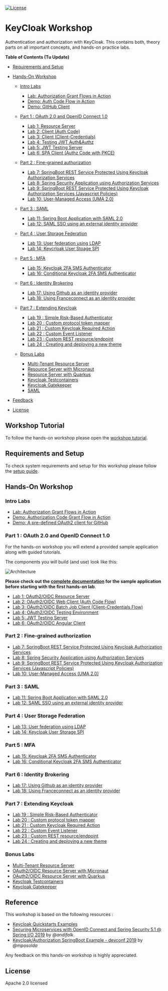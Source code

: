 [![License](https://img.shields.io/badge/License-Apache%20License%202.0-brightgreen.svg)][1]

# KeyCloak Workshop

Authentication and authorization with KeyCloak.
This contains both, theory parts on all important concepts, and hands-on practice labs.

__Table of Contents (Tu Update)__

* [Requirements and Setup](setup)
* [Hands-On Workshop](#hands-on-workshop)    
  * [Intro Labs](#intro-labs)
    * [Lab: Authorization Grant Flows in Action](intro-labs/oauth-grants)
    * [Demo: Auth Code Flow in Action](intro-labs/auth-code-demo)
    * [Demo: GitHub Client](intro-labs/github-client)
  * [Part 1 : OAuth 2.0 and OpenID Connect 1.0](#hands-on-labs)
    * [Lab 1: Resource Server](lab1)
    * [Lab 2: Client (Auth Code)](lab2)
    * [Lab 3: Client (Client-Credentials)](lab3)
    * [Lab 4: Testing JWT Auth&Authz](lab4)
    * [Lab 5: JWT Testing Server](lab5)
    * [Lab 6: SPA Client (Authz Code with PKCE)](lab6)
    
  * [Part 2 : Fine-grained authorization](#hands-on-labs)
    * [Lab 7: SpringBoot REST Service Protected Using Keycloak Authorization Services](lab7)
    * [Lab 8: Spring Security Application using Authorization Services](lab8)
    * [Lab 9: SpringBoot REST Service Protected Using Keycloak Authorization Services (Javascript Policies)](lab9)
    * [Lab 10: User-Managed Access (UMA 2.0)](lab10)

  * [Part 3 : SAML](#hands-on-labs)
    * [Lab 11: Spring Boot Application with SAML 2.0](lab11)
    * [Lab 12: SAML SSO using an external identity provider](lab12)

  * [Part 4 : User Storage Federation](#hands-on-labs)
    * [Lab 13: User federation using LDAP](lab13)
    * [Lab 14: Keycrloak User Stoage SPI](lab14)

  * [Part 5 : MFA](#hands-on-labs)
    * [Lab 15: Keycloak 2FA SMS Authenticator](lab15)
    * [Lab 16: Conditional Keycloak 2FA SMS Authenticator](lab16)

  * [Part 6 : Identity Brokering](#hands-on-labs)
    * [Lab 17: Using Github as an identity provider](lab17)
    * [Lab 18: Using Franceconnect as an identity provider](lab18)

  * [Part 7 : Extending Keycloak](#hands-on-labs)
    * [Lab 19 : Simple Risk-Based Authenticator](lab19)
    * [Lab 20 : Custom protocol token mapper](lab20)
    * [Lab 21 : Custom Keycloak Required Action](lab21)
    * [Lab 22 : Custom Event Listener](lab22)
    * [Lab 23 : Custom REST resource/endpoint](lab23)
    * [Lab 24 : Creating and deploying a new theme](lab24)

  * [Bonus Labs](#bonus-labs)  
    * [Multi-Tenant Resource Server](bonus-labs/multi-tenant-server-app)
    * [Resource Server with Micronaut](bonus-labs/micronaut-server-app)
    * [Resource Server with Quarkus](bonus-labs/quarkus-server-app)
    * [Keycloak Testcontainers](bonus-labs/keycloak-test-containers)
    * [Keycloak Gatekeeper](bonus-labs/kc-gatekeeper)
    * [SAML](bonus-labs/saml)

* [Feedback](#feedback)
* [License](#license)    

## Workshop Tutorial

To follow the hands-on workshop please open the [workshop tutorial](https://appsec-tmr.gitbook.io/keycloak-workshop/).

## Requirements and Setup

To check system requirements and setup for this workshop please follow the [setup guide](setup).

## Hands-On Workshop

### Intro Labs

* [Lab: Authorization Grant Flows in Action](intro-labs/oauth-grants)
* [Demo: Authorization Code Grant Flow in Action](intro-labs/auth-code-demo)
* [Demo: A pre-defined OAuth2 client for GitHub](intro-labs/github-client)

### Part 1 : OAuth 2.0 and OpenID Connect 1.0

For the hands-on workshop you will extend a provided sample application along with guided tutorials.

The components you will build (and use) look like this:

![Architecture](docs/images/demo-architecture.png)

__Please check out the [complete documentation](application-architecture) for the sample application before 
starting with the first hands-on lab__.
 
* [Lab 1: OAuth2/OIDC Resource Server](lab1)
* [Lab 2: OAuth2/OIDC Web Client (Auth Code Flow)](lab2)
* [Lab 3: OAuth2/OIDC Batch Job Client (Client-Credentials Flow)](lab3)
* [Lab 4: OAuth2/OIDC Testing Environment](lab4)
* [Lab 5: JWT Testing Server](lab5)
* [Lab 6: OAuth2/OIDC Angular Client](lab6)

### Part 2 : Fine-grained authorization
* [Lab 7: SpringBoot REST Service Protected Using Keycloak Authorization Services](lab7)
* [Lab 8: Spring Security Application using Authorization Services](lab8)
* [Lab 9: SpringBoot REST Service Protected Using Keycloak Authorization Services (Javascript Policies)](lab9)
* [Lab 10: User-Managed Access (UMA 2.0)](lab10)

### Part 3 : SAML
* [Lab 11: Spring Boot Application with SAML 2.0](lab11)
* [Lab 12: SAML SSO using an external identity provider](lab12)

### Part 4 : User Storage Federation
* [Lab 13: User federation using LDAP](lab13)
* [Lab 14: Keycloak User Storage SPI](lab14)

### Part 5 : MFA
* [Lab 15: Keycloak 2FA SMS Authenticator](lab15)
* [Lab 16: Conditional Keycloak 2FA SMS Authenticator](lab16)

### Part 6 : Identity Brokering
* [Lab 17: Using Github as an identity provider](lab17)
* [Lab 18: Using Franceconnect as an identity provider](lab18)

### Part 7 : Extending Keycloak
* [Lab 19 : Simple Risk-Based Authenticator](lab19)
* [Lab 20 : Custom protocol token mapper](lab20)
* [Lab 21 : Custom Keycloak Required Action](lab21)
* [Lab 22 : Custom Event Listener](lab22)
* [Lab 23 : Custom REST resource/endpoint](lab23)
* [Lab 24 : Creating and deploying a new theme](lab24)


### Bonus Labs

* [Multi-Tenant Resource Server](bonus-labs/multi-tenant-server-app)
* [OAuth2/OIDC Resource Server with Micronaut](bonus-labs/micronaut-server-app)
* [OAuth2/OIDC Resource Server with Quarkus](bonus-labs/quarkus-server-app)
* [Keycloak Testcontainers](bonus-labs/keycloak-test-containers)
* [Keycloak Gatekeeper](bonus-labs/kc-gatekeeper)


## Reference

This workshop is based on the following resources : 

* [Keycloak Quickstarts Examples](https://github.com/keycloak/keycloak-quickstarts)
* [Securing Microservices with OpenID Connect and Spring Security 5.1 @ Spring I/O 2019](https://github.com/andifalk/oidc-workshop-spring-io-2019) by _@andifalk_.
* [Keycloak/Authorization SpringBoot Example - devconf 2019](https://github.com/mposolda/devconf2019-authz) by _@mposolda_

Any feedback on this hands-on workshop is highly appreciated.

## License

Apache 2.0 licensed

[1]:http://www.apache.org/licenses/LICENSE-2.0.txt
